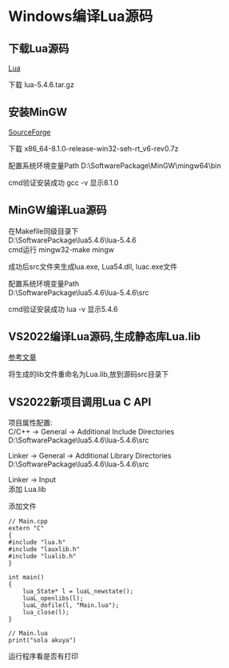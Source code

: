 # Windows编译Lua源码
## 下载Lua源码
[Lua](https://www.lua.org/download.html)

下载 lua-5.4.6.tar.gz

## 安装MinGW
[SourceForge](https://sourceforge.net/projects/mingw-w64/files/Toolchains%20targetting%20Win64/Personal%20Builds/mingw-builds/8.1.0/threads-win32/seh/)

下载 x86_64-8.1.0-release-win32-seh-rt_v6-rev0.7z

配置系统环境变量Path
D:\SoftwarePackage\MinGW\mingw64\bin

cmd验证安装成功 gcc -v 显示8.1.0

## MinGW编译Lua源码
在Makefile同级目录下  
D:\SoftwarePackage\lua5.4.6\lua-5.4.6  
cmd运行 mingw32-make mingw

成功后src文件夹生成lua.exe, Lua54.dll, luac.exe文件

配置系统环境变量Path  
D:\SoftwarePackage\lua5.4.6\lua-5.4.6\src

cmd验证安装成功 lua -v 显示5.4.6

## VS2022编译Lua源码,生成静态库Lua.lib
[参考文章](https://blog.csdn.net/weixin_43603958/article/details/109015563)

将生成的lib文件重命名为Lua.lib,放到源码src目录下

## VS2022新项目调用Lua C API
项目属性配置:  
C/C++ -> General -> Additional Include Directories  
D:\SoftwarePackage\lua5.4.6\lua-5.4.6\src

Linker -> General -> Additional Library Directories  
D:\SoftwarePackage\lua5.4.6\lua-5.4.6\src

Linker -> Input  
添加 Lua.lib

添加文件

```
// Main.cpp
extern "C"
{
#include "lua.h"
#include "lauxlib.h"
#include "lualib.h"
}

int main()
{
	lua_State* l = luaL_newstate();
	luaL_openlibs(l);
	luaL_dofile(l, "Main.lua");
	lua_close(l);
}
```

```
// Main.lua
print("sola akuya")
```

运行程序看是否有打印

